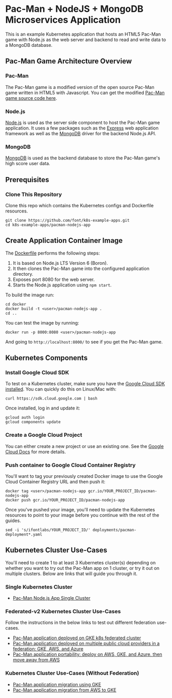 # Pac-Man + NodeJS + MongoDB Microservices Application

This is an example Kubernetes application that hosts an HTML5 Pac-Man game with Node.js as the web server and backend to read
and write data to a MongoDB database.

## Pac-Man Game Architecture Overview

### Pac-Man

The Pac-Man game is a modified version of the open source Pac-Man game written in HTML5 with Javascript. You can get the
modified [Pac-Man game source code here](https://github.com/font/pacman.git).

### Node.js

[Node.js](https://nodejs.org/) is used as the server side component to host the Pac-Man game application. It uses a few packages such as the
[Express](https://expressjs.com/) web application framework as well as the [MongoDB](https://mongodb.github.io/node-mongodb-native/) driver
for the backend Node.js API.

### MongoDB

[MongoDB](https://www.mongodb.com/) is used as the backend database to store the Pac-Man game's high score user data.

## Prerequisites

### Clone This Repository

Clone this repo which contains the Kubernetes configs and Dockerfile resources.

```
git clone https://github.com/font/k8s-example-apps.git
cd k8s-example-apps/pacman-nodejs-app
```

## Create Application Container Image

The [Dockerfile](docker/Dockerfile) performs the following steps:

1. It is based on Node.js LTS Version 6 (Boron).
1. It then clones the Pac-Man game into the configured application directory.
1. Exposes port 8080 for the web server.
1. Starts the Node.js application using `npm start`.

To build the image run:

```
cd docker
docker build -t <user>/pacman-nodejs-app .
cd ..
```

You can test the image by running:

```
docker run -p 8000:8080 <user>/pacman-nodejs-app
```

And going to `http://localhost:8000/` to see if you get the Pac-Man game.

## Kubernetes Components

### Install Google Cloud SDK

To test on a Kubernetes cluster, make sure you have the [Google Cloud SDK installed](https://cloud.google.com/sdk/). You can quickly do this
on Linux/Mac with:

```
curl https://sdk.cloud.google.com | bash
```

Once installed, log in and update it:

```
gcloud auth login
gcloud components update
```

### Create a Google Cloud Project

You can either create a new project or use an existing one. See the
[Google Cloud Docs](https://cloud.google.com/resource-manager/docs/creating-managing-projects) for more details.

### Push container to Google Cloud Container Registry

You'll want to tag your previously created Docker image to use the Google Cloud Container Registry URL and then push it:

```
docker tag <user>/pacman-nodejs-app gcr.io/YOUR_PROJECT_ID/pacman-nodejs-app
docker push gcr.io/YOUR_PROJECT_ID/pacman-nodejs-app
```

Once you've pushed your image, you'll need to update the Kubernetes resources to point to your image before you continue
with the rest of the guides.

```
sed -i 's/ifontlabs/YOUR_PROJECT_ID/' deployments/pacman-deployment*.yaml
```

## Kubernetes Cluster Use-Cases

You'll need to create 1 to at least 3 Kubernetes cluster(s) depending on whether you want to try out the Pac-Man app on 1 cluster,
or try it out on multiple clusters. Below are links that will guide you through it.

### Single Kubernetes Cluster

- [Pac-Man Node.js App Single Cluster](docs/pacman-nodejs-app-single-cluster.md)

### Federated-v2 Kubernetes Cluster Use-Cases

Follow the instructions in the below links to test out different federation use-cases.

- [Pac-Man application deployed on GKE k8s federated cluster](docs/pacman-nodejs-app-federated-gke.md)
- [Pac-Man application deployed on multiple public cloud providers in a federation: GKE, AWS, and Azure](docs/pacman-nodejs-app-federated-multicloud.md)
- [Pac-Man application portability: deploy on AWS, GKE, and Azure, then move
  away from AWS](docs/pacman-nodejs-app-federated-aws-gke-az-portability.md)
<!--- [Pac-Man application portability: deploy on AWS and GKE federation, then move to GKE](docs/pacman-nodejs-app-federated-aws-gke-portability.md)-->
<!--- [Add Kubernetes cluster across GKE public cloud provider to Federation and scale application onto it](docs/pacman-nodejs-app-federated-gke-scale.md)-->
<!--- [Pac-Man application deployed on AWS federation, then scaled to GKE, then migrated to GKE](docs/pacman-nodejs-app-federated-aws-gke-scale-migrate.md)-->

### Kubernetes Cluster Use-Cases (Without Federation)

- [Pac-Man application migration using GKE](docs/pacman-nodejs-app-gke-migration.md)
- [Pac-Man application migration from AWS to GKE](docs/pacman-nodejs-app-aws-gke-migration.md)
